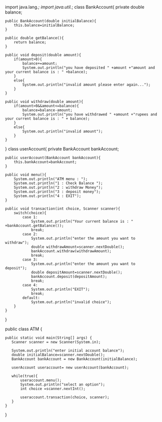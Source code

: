 import java.lang.*;
import java.util.*;
class BankAccount{
    private double balance;
    
    public BankAccount(double initialBalance){
        this.balance=initialBalance;
    }
   
    public double getBalance(){
        return balance;
    }
    
    public void deposit(double amount){
        if(amount>0){
            balance+=amount;
            System.out.println("you have deposited " +amount +"amount and your current balance is : " +balance);
        }
        else{
            System.out.println("invalid amount please enter again...");
        }
    }
    
    public void withdraw(double amount){
        if(amount>0&&amount<=balance){
            balance=balance-amount;
            System.out.println("you have withdrawed " +amount +"rupees and your current balance is : " + balance);
        }
        else{
            System.out.println("invalid amount");
        }
    }
}
class userAccount{
    private BankAccount bankAccount;
    
    public userAccount(BankAccount bankAccount){
        this.bankAccount=bankAccount;
    }
    
    public void menu(){
        System.out.println("ATM menu : ");
        System.out.println("1 : Check Balance ");
        System.out.println("2 : withdraw Money");
        System.out.println("3 : deposit money");
        System.out.println("4 : EXIT");
    }
    
    public void transaction(int choice, Scanner scanner){
        switch(choice){
            case 1:
                System.out.println("Your current balance is : " +bankAccount.getBalance());
                break;
            case 2:
                System.out.println("enter the amount you want to withdraw");
                double withdrawAmount=scanner.nextDouble();
                bankAccount.withdraw(withdrawAmount);
                break;
            case 3:
                System.out.println("enter the amount you want to deposit");
                double depositAmount=scanner.nextDouble();
                bankAccount.deposit(depositAmount);
                break;    
            case 4:
                System.out.println("EXIT");
                break;
            default:
                System.out.println("invalid choice");
        }
    }
}

public class ATM {

    public static void main(String[] args) {
       Scanner scanner = new Scanner(System.in);
       
       System.out.println("enter initial account balance");
       double initialBalance=scanner.nextDouble();
       BankAccount bankAccount = new BankAccount(initialBalance);
       
       userAccount useraccount= new userAccount(bankAccount);
       
       while(true){
           useraccount.menu();
           System.out.println("select an option");
           int choice =scanner.nextInt();
           
           useraccount.transaction(choice, scanner);
       }
    }
    
}

